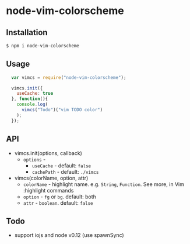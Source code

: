# node-vim-colorscheme

## Installation
```bash
$ npm i node-vim-colorscheme
```

## Usage
```js
  var vimcs = require("node-vim-colorscheme");

  vimcs.init({
    useCache: true
  }, function(){
    console.log(
      vimcs("Todo")("vim TODO color")
    );
  });
```

## API
+ vimcs.init(options, callback)
  + `options` -
    + `useCache` - default: `false`
    + `cachePath` - default: `./vimcs`
+ vimcs(colorName, option, attr)
  + `colorName` - highlight name. e.g. `String`, `Function`. See more, in Vim :highlight commands
  + `option` - `fg` or `bg`. default: both
  + `attr` - `boolean`. default: `false`

## Todo
+ support iojs and node v0.12 (use spawnSync)
